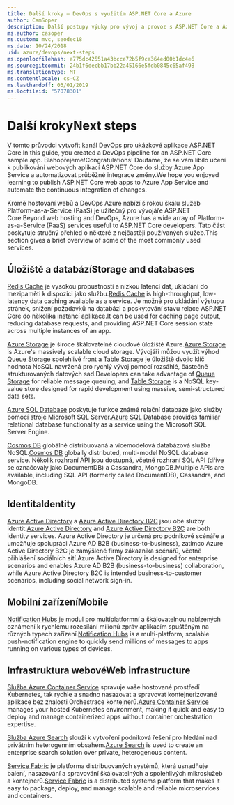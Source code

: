 ```yaml
---
title: Další kroky – DevOps s využitím ASP.NET Core a Azure
author: CamSoper
description: Další postupy výuky pro vývoj a provoz s ASP.NET Core a Azure.
ms.author: casoper
ms.custom: mvc, seodec18
ms.date: 10/24/2018
uid: azure/devops/next-steps
ms.openlocfilehash: a775dc42551a43bcce72b5f9ca364ed00b1dc4e6
ms.sourcegitcommit: 24b1f6decbb17bb22a45166e5fdb0845c65af498
ms.translationtype: MT
ms.contentlocale: cs-CZ
ms.lasthandoff: 03/01/2019
ms.locfileid: "57078301"
---
```

# <a name="next-steps"></a><span data-ttu-id="97edc-103">Další kroky</span><span class="sxs-lookup"><span data-stu-id="97edc-103">Next steps</span></span>

<span data-ttu-id="97edc-104">V tomto průvodci vytvořit kanál DevOps pro ukázkové aplikace ASP.NET Core.</span><span class="sxs-lookup"><span data-stu-id="97edc-104">In this guide, you created a DevOps pipeline for an ASP.NET Core sample app.</span></span> <span data-ttu-id="97edc-105">Blahopřejeme!</span><span class="sxs-lookup"><span data-stu-id="97edc-105">Congratulations!</span></span> <span data-ttu-id="97edc-106">Doufáme, že se vám líbilo učení k publikování webových aplikací ASP.NET Core do služby Azure App Service a automatizovat průběžné integrace změny.</span><span class="sxs-lookup"><span data-stu-id="97edc-106">We hope you enjoyed learning to publish ASP.NET Core web apps to Azure App Service and automate the continuous integration of changes.</span></span>

<span data-ttu-id="97edc-107">Kromě hostování webů a DevOps Azure nabízí širokou škálu služeb Platform-as-a-Service (PaaS) je užitečný pro vývojáře ASP.NET Core.</span><span class="sxs-lookup"><span data-stu-id="97edc-107">Beyond web hosting and DevOps, Azure has a wide array of Platform-as-a-Service (PaaS) services useful to ASP.NET Core developers.</span></span> <span data-ttu-id="97edc-108">Tato část poskytuje stručný přehled o některé z nejčastěji používaných služeb.</span><span class="sxs-lookup"><span data-stu-id="97edc-108">This section gives a brief overview of some of the most commonly used services.</span></span>

## <a name="storage-and-databases"></a><span data-ttu-id="97edc-109">Úložiště a databází</span><span class="sxs-lookup"><span data-stu-id="97edc-109">Storage and databases</span></span>

<span data-ttu-id="97edc-110">[Redis Cache](/azure/redis-cache/) je vysokou propustností a nízkou latencí dat, ukládání do mezipaměti k dispozici jako službu.</span><span class="sxs-lookup"><span data-stu-id="97edc-110">[Redis Cache](/azure/redis-cache/) is high-throughput, low-latency data caching available as a service.</span></span> <span data-ttu-id="97edc-111">Je možné pro ukládání výstupu stránek, snížení požadavků na databázi a poskytování stavu relace ASP.NET Core do několika instancí aplikace.</span><span class="sxs-lookup"><span data-stu-id="97edc-111">It can be used for caching page output, reducing database requests, and providing ASP.NET Core session state across multiple instances of an app.</span></span>

<span data-ttu-id="97edc-112">[Azure Storage](/azure/storage/) je široce škálovatelné cloudové úložiště Azure.</span><span class="sxs-lookup"><span data-stu-id="97edc-112">[Azure Storage](/azure/storage/) is Azure's massively scalable cloud storage.</span></span> <span data-ttu-id="97edc-113">Vývojáři můžou využít výhod [Queue Storage](/azure/storage/queues/storage-queues-introduction) spolehlivé front a [Table Storage](/azure/storage/tables/table-storage-overview) je úložiště dvojic klíč hodnota NoSQL navržená pro rychlý vývoj pomocí rozsáhlé, částečně strukturovaných datových sad.</span><span class="sxs-lookup"><span data-stu-id="97edc-113">Developers can take advantage of [Queue Storage](/azure/storage/queues/storage-queues-introduction) for reliable message queuing, and [Table Storage](/azure/storage/tables/table-storage-overview) is a NoSQL key-value store designed for rapid development using massive, semi-structured data sets.</span></span>

<span data-ttu-id="97edc-114">[Azure SQL Database](/azure/sql-database/) poskytuje funkce známé relační databáze jako služby pomocí stroje Microsoft SQL Server.</span><span class="sxs-lookup"><span data-stu-id="97edc-114">[Azure SQL Database](/azure/sql-database/) provides familiar relational database functionality as a service using the Microsoft SQL Server Engine.</span></span>

<span data-ttu-id="97edc-115">[Cosmos DB](/azure/cosmos-db/) globálně distribuovaná a vícemodelová databázová služba NoSQL.</span><span class="sxs-lookup"><span data-stu-id="97edc-115">[Cosmos DB](/azure/cosmos-db/) globally distributed, multi-model NoSQL database service.</span></span> <span data-ttu-id="97edc-116">Několik rozhraní API jsou dostupná, včetně rozhraní SQL API (dříve se označovaly jako DocumentDB) a Cassandra, MongoDB.</span><span class="sxs-lookup"><span data-stu-id="97edc-116">Multiple APIs are available, including SQL API (formerly called DocumentDB), Cassandra, and MongoDB.</span></span>

## <a name="identity"></a><span data-ttu-id="97edc-117">Identita</span><span class="sxs-lookup"><span data-stu-id="97edc-117">Identity</span></span>

<span data-ttu-id="97edc-118">[Azure Active Directory](/azure/active-directory/) a [Azure Active Directory B2C](/azure/active-directory-b2c/) jsou obě služby identit.</span><span class="sxs-lookup"><span data-stu-id="97edc-118">[Azure Active Directory](/azure/active-directory/) and [Azure Active Directory B2C](/azure/active-directory-b2c/) are both identity services.</span></span> <span data-ttu-id="97edc-119">Azure Active Directory je určená pro podnikové scénáře a umožňuje spolupráci Azure AD B2B (business-to-business), zatímco Azure Active Directory B2C je zamýšlené firmy zákazníka scénářů, včetně přihlášení sociálních sítí.</span><span class="sxs-lookup"><span data-stu-id="97edc-119">Azure Active Directory is designed for enterprise scenarios and enables Azure AD B2B (business-to-business) collaboration, while Azure Active Directory B2C is intended business-to-customer scenarios, including social network sign-in.</span></span>

## <a name="mobile"></a><span data-ttu-id="97edc-120">Mobilní zařízení</span><span class="sxs-lookup"><span data-stu-id="97edc-120">Mobile</span></span>

<span data-ttu-id="97edc-121">[Notification Hubs](/azure/notification-hubs/) je modul pro multiplatformní a škálovatelnou nabízených oznámení k rychlému rozesílání milionů zpráv aplikacím spuštěným na různých typech zařízení.</span><span class="sxs-lookup"><span data-stu-id="97edc-121">[Notification Hubs](/azure/notification-hubs/) is a multi-platform, scalable push-notification engine to quickly send millions of messages to apps running on various types of devices.</span></span>

## <a name="web-infrastructure"></a><span data-ttu-id="97edc-122">Infrastruktura webové</span><span class="sxs-lookup"><span data-stu-id="97edc-122">Web infrastructure</span></span>

<span data-ttu-id="97edc-123">[Služba Azure Container Service](/azure/aks/) spravuje vaše hostované prostředí Kubernetes, tak rychle a snadno nasazovat a spravovat kontejnerizované aplikace bez znalosti Orchestrace kontejnerů.</span><span class="sxs-lookup"><span data-stu-id="97edc-123">[Azure Container Service](/azure/aks/) manages your hosted Kubernetes environment, making it quick and easy to deploy and manage containerized apps without container orchestration expertise.</span></span>

<span data-ttu-id="97edc-124">[Služba Azure Search](/azure/search/) slouží k vytvoření podniková řešení pro hledání nad privátním heterogenním obsahem.</span><span class="sxs-lookup"><span data-stu-id="97edc-124">[Azure Search](/azure/search/) is used to create an enterprise search solution over private, heterogenous content.</span></span>

<span data-ttu-id="97edc-125">[Service Fabric](/azure/service-fabric/) je platforma distribuovaných systémů, která usnadňuje balení, nasazování a spravování škálovatelných a spolehlivých mikroslužeb a kontejnerů.</span><span class="sxs-lookup"><span data-stu-id="97edc-125">[Service Fabric](/azure/service-fabric/) is a distributed systems platform that makes it easy to package, deploy, and manage scalable and reliable microservices and containers.</span></span>
